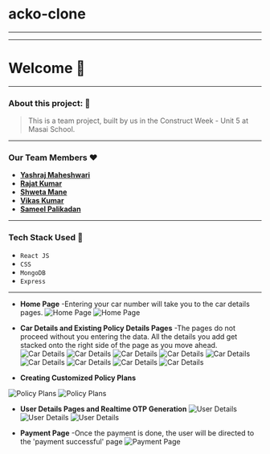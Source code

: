 # acko-clone

---

---

# Welcome :wave:

---

### About this project: :raised_hands:

> This is a team project, built by us in the Construct Week - Unit 5 at Masai School.

---

<!-- --- -->

<!-- #### Project Demo:
- **[Checkout The Live Project Demo](https://shoppersstopfrontend.netlify.app/)** -->

### Our Team Members :heart:

- **[Yashraj Maheshwari](https://github.com/yashraj-m)**
- **[Rajat Kumar](https://github.com/RanaRajat)**
- **[Shweta Mane](https://github.com/ShwetaMane13)**
- **[Vikas Kumar](https://github.com/vsrathod39)**
- **[Sameel Palikadan](https://github.com/sameel555)**

---

### Tech Stack Used :wrench:

- `React JS`
- `CSS`
- `MongoDB`
- `Express`

---

- **Home Page**
  -Entering your car number will take you to the car details pages.
  ![Home Page](https://i.imgur.com/arg58o7.png?raw=true)
  ![Home Page](https://i.imgur.com/W7NxtJT.png?raw=true)

- **Car Details and Existing Policy Details Pages**
  -The pages do not proceed without you entering the data. All the details you add get stacked onto the right side of the page as you move ahead.
  ![Car Details](https://i.imgur.com/zBDVk96.png?raw=true)
  ![Car Details](https://i.imgur.com/KSOKz3t.png?raw=true)
  ![Car Details](https://i.imgur.com/BBvfpVS.png?raw=true)
  ![Car Details](https://i.imgur.com/IB3bYpF.png?raw=true)
  ![Car Details](https://i.imgur.com/JOkzlIz.png?raw=true)
  ![Car Details](https://i.imgur.com/TnuNQzv.png?raw=true)
  ![Car Details](https://i.imgur.com/0IZKpOd.png?raw=true)
  ![Car Details](https://i.imgur.com/jcM0Nkz.png?raw=true)
  ![Car Details](https://i.imgur.com/jB9NkKE.png?raw=true)

- **Creating Customized Policy Plans**

![Policy Plans](https://i.imgur.com/GC2pO7W.png?raw=true)
![Policy Plans](https://i.imgur.com/gC5oLxa.png?raw=true)

- **User Details Pages and Realtime OTP Generation**
  ![User Details](https://i.imgur.com/rTbP0Or.png?raw=true)
  ![User Details](https://i.imgur.com/hPncj1X.png?raw=true)
  ![User Details](https://i.imgur.com/pHl83yl.png?raw=true)

- **Payment Page**
  -Once the payment is done, the user will be directed to the 'payment successful' page
  ![Payment Page](https://i.imgur.com/lOxIwcY.png?raw=true)
